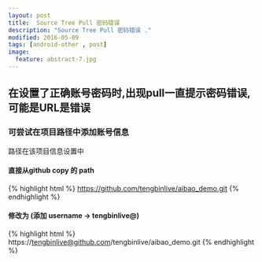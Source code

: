 ```yaml
---
layout: post
title:  Source Tree Pull 密码错误
description: "Source Tree Pull 密码错误 ."
modified: 2016-05-09
tags: [android-other , post]
image:
  feature: abstract-7.jpg
---
```



## 在设置了正确账号密码时,出现pull一直提示密码错误,可能是URL是错误

### 可尝试在项目路径中添加账号信息

路径在该项目信息设置中

#### 直接从github copy 的 path
{% highlight html %}
https://github.com/tengbinlive/aibao_demo.git
{% endhighlight %}

#### 修改为 (添加 username -> tengbinlive@)
{% highlight html %}
https://tengbinlive@github.com/tengbinlive/aibao_demo.git
{% endhighlight %}



